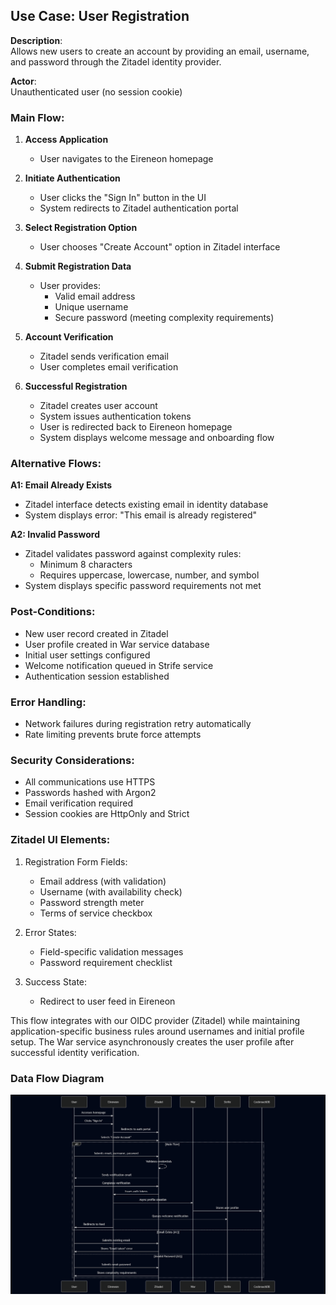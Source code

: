 ## Use Case: User Registration

**Description**:  
Allows new users to create an account by providing an email, username, and password through the Zitadel identity provider.

**Actor**:  
Unauthenticated user (no session cookie)

### Main Flow:

1. **Access Application**  
   - User navigates to the Eireneon homepage

2. **Initiate Authentication**  
   - User clicks the "Sign In" button in the UI
   - System redirects to Zitadel authentication portal

3. **Select Registration Option**  
   - User chooses "Create Account" option in Zitadel interface

4. **Submit Registration Data**  
   - User provides:
     - Valid email address
     - Unique username
     - Secure password (meeting complexity requirements)

5. **Account Verification**  
   - Zitadel sends verification email
   - User completes email verification

6. **Successful Registration**  
   - Zitadel creates user account
   - System issues authentication tokens
   - User is redirected back to Eireneon homepage
   - System displays welcome message and onboarding flow

### Alternative Flows:

**A1: Email Already Exists**  
- Zitadel interface detects existing email in identity database  
- System displays error: "This email is already registered"  

**A2: Invalid Password**  
- Zitadel validates password against complexity rules:  
  - Minimum 8 characters  
  - Requires uppercase, lowercase, number, and symbol
- System displays specific password requirements not met

### Post-Conditions:
- New user record created in Zitadel  
- User profile created in War service database  
- Initial user settings configured  
- Welcome notification queued in Strife service  
- Authentication session established  

### Error Handling:
- Network failures during registration retry automatically  
- Rate limiting prevents brute force attempts

### Security Considerations:
- All communications use HTTPS  
- Passwords hashed with Argon2
- Email verification required
- Session cookies are HttpOnly and Strict

### Zitadel UI Elements:
1. Registration Form Fields:
   - Email address (with validation)
   - Username (with availability check)
   - Password strength meter
   - Terms of service checkbox

2. Error States:
   - Field-specific validation messages
   - Password requirement checklist

3. Success State:
   - Redirect to user feed in Eireneon

This flow integrates with our OIDC provider (Zitadel) while maintaining application-specific business rules around usernames and initial profile setup. The War service asynchronously creates the user profile after successful identity verification.

### **Data Flow Diagram**  

![Register](images/register.png)
